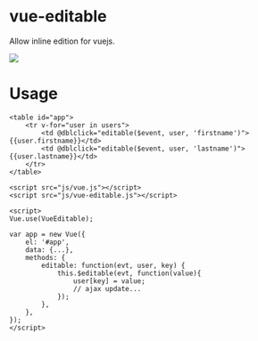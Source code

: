 # vue-editable

Allow inline edition for vuejs.

![](http://ww1.sinaimg.cn/large/823603acgw1ez9njhopgwg20dv07iq61.gif)
 

# Usage

```
<table id="app">
    <tr v-for="user in users">
        <td @dblclick="editable($event, user, 'firstname')">{{user.firstname}}</td>
        <td @dblclick="editable($event, user, 'lastname')">{{user.lastname}}</td>
    </tr>
</table>

<script src="js/vue.js"></script>
<script src="js/vue-editable.js"></script>

<script>
Vue.use(VueEditable);

var app = new Vue({ 
    el: '#app', 
    data: {...},
    methods: {
        editable: function(evt, user, key) {
            this.$editable(evt, function(value){
                user[key] = value;
                // ajax update...
            });         
        },
    },
});
</script>
```
